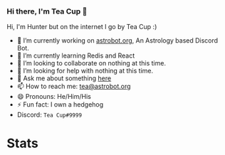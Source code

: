 ### Hi there, I'm Tea Cup 👋 

Hi, I'm Hunter but on the internet I go by Tea Cup :)

- 🔭 I’m currently working on [astrobot.org](https://astrobot.org), An Astrology based Discord Bot.
- 🌱 I’m currently learning Redis and React
- 👯 I’m looking to collaborate on nothing at this time.
- 🤔 I’m looking for help with nothing at this time.
- 💬 Ask me about something [here](https://github.com/TheTeaCup/TheTeaCup/issues)
- 📫 How to reach me: [tea@astrobot.org](mailto:tea@astrobot.org)
- 😄 Pronouns: He/Him/His
- ⚡ Fun fact: I own a hedgehog
- Discord: `Tea Cup#9999`

# Stats
